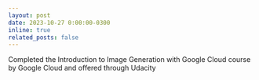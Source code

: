 ```yaml
---
layout: post
date: 2023-10-27 0:00:00-0300
inline: true
related_posts: false
---
```


Completed the Introduction to Image Generation with Google Cloud course by Google Cloud and offered through Udacity
